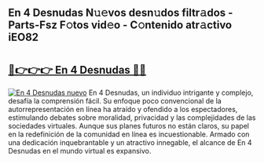 ## En 4 Desnudas N𝚞𝚎vos desn𝚞dos filtr𝚊dos - Parts-Fsz F𝚘tos vid𝚎o - C𝚘ntenido atr𝚊ctivo iEO82

# <h2><a href="http://mb6rey.tromn.icu/?c=En+4+Desnudas">🔗👉👉👉 En 4 Desnudas 🔗🔗</a></h2>

[![En 4 Desnudas nuevo](https://i.imgur.com/pEAQMta.gif)](http://mb6rey.tromn.icu/?c=En+4+Desnudas)
En 4 Desnudas, un individuo intrigante y complejo, desafía la comprensión fácil. Su enfoque poco convencional de la autorrepresentación en línea ha atraído y ofendido a los espectadores, estimulando debates sobre moralidad, privacidad y las complejidades de las sociedades virtuales. Aunque sus planes futuros no están claros, su papel en la redefinición de la comunidad en línea es incuestionable. Armado con una dedicación inquebrantable y un atractivo innegable, el alcance de En 4 Desnudas en el mundo virtual es expansivo.
